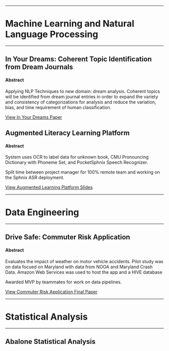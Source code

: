 ___
# Machine Learning and Natural Language Processing
___


## In Your Dreams: Coherent Topic Identification from Dream Journals 
#### Abstract

Applying NLP Techniques to new domain: dream analysis. Coherent topics will be identified from dream journal entries in order to expand the variety and consistency of categorizations for analysis and reduce the variation, bias, and time requirement of human classification.

<a href="kari0219.github.io/pdfs/InYourDreams_Topic_Identification_NLP.pdf" target="_blank">View In Your Dreams Paper </a>



## Augmented Literacy Learning Platform
#### Abstract

System uses OCR to label data for unknown book, CMU Pronouncing Dictionary with Phoneme Set, and PocketSphnix Speech Recognizer.

Split time between project manager for 100% remote team and working on the Sphnix ASR deployment.

<a href="kari0219.github.io/pdfs/Augmented%20Reality.pdf" target="_blank">View Augmented Learning Platform Slides </a>


___
# Data Engineering
___


## Drive Safe: Commuter Risk Application
#### Abstract

Evaluates the impact of weather on motor vehicle accidents. Pilot study was on data focued on Maryland with data from NOOA and Maryland Crash Data. 
Amazon Web Services was used to host the app and a HIVE database

Awarded MVP by teammates for work on data pipelines.

<a href="kari0219.github.io/pdfs/W205_Course_Project_FinalReport_Commuter_Risk_Application.pdf" target="_blank">View Commuter Risk Application Final Paper </a>


___
# Statistical Analysis
___


## Abalone Statistical Analysis


